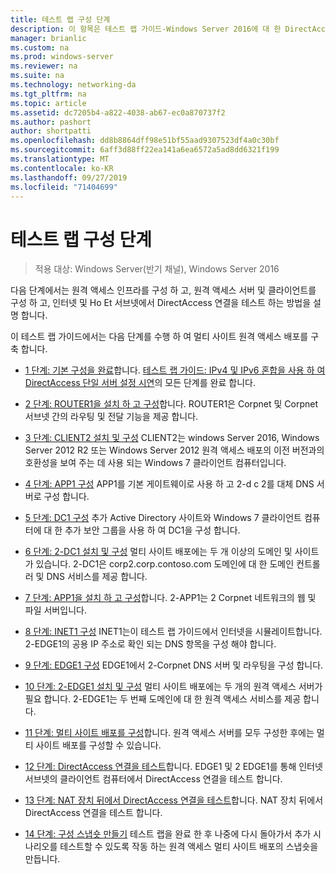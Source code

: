 ```yaml
---
title: 테스트 랩 구성 단계
description: 이 항목은 테스트 랩 가이드-Windows Server 2016에 대 한 DirectAccess 멀티 사이트 배포 시연의 일부입니다.
manager: brianlic
ms.custom: na
ms.prod: windows-server
ms.reviewer: na
ms.suite: na
ms.technology: networking-da
ms.tgt_pltfrm: na
ms.topic: article
ms.assetid: dc7205b4-a822-4038-ab67-ec0a870737f2
ms.author: pashort
author: shortpatti
ms.openlocfilehash: dd8b8864dff98e51bf55aad9307523df4a0c30bf
ms.sourcegitcommit: 6aff3d88ff22ea141a6ea6572a5ad8dd6321f199
ms.translationtype: MT
ms.contentlocale: ko-KR
ms.lasthandoff: 09/27/2019
ms.locfileid: "71404699"
---
```

# <a name="steps-for-configuring-the-test-lab"></a>테스트 랩 구성 단계

>적용 대상: Windows Server(반기 채널), Windows Server 2016

다음 단계에서는 원격 액세스 인프라를 구성 하 고, 원격 액세스 서버 및 클라이언트를 구성 하 고, 인터넷 및 Ho Et 서브넷에서 DirectAccess 연결을 테스트 하는 방법을 설명 합니다.  
  
이 테스트 랩 가이드에서는 다음 단계를 수행 하 여 멀티 사이트 원격 액세스 배포를 구축 합니다.  
  
-   [1 단계: 기본 구성을 완료](assetId:///9eb4a9ba-9118-4ea3-8963-e643ec81c3ed)합니다. [테스트 랩 가이드: IPv4 및 IPv6 혼합을 사용 하 여 DirectAccess 단일 서버 설정 시연](https://go.microsoft.com/fwlink/p/?LinkId=237004)의 모든 단계를 완료 합니다.  
  
-   [2 단계: ROUTER1을 설치 하 고 구성](assetId:///e4b1a298-d5b0-410e-970b-c5358a9378f9)합니다. ROUTER1은 Corpnet 및 Corpnet 서브넷 간의 라우팅 및 전달 기능을 제공 합니다.  
  
-   [3 단계: CLIENT2 설치 및 구성](assetId:///6cbee1b5-f6f6-443f-8fa9-31cc5c05a0ee) CLIENT2는 windows Server 2016, Windows Server 2012 R2 또는 Windows Server 2012 원격 액세스 배포의 이전 버전과의 호환성을 보여 주는 데 사용 되는 Windows 7 클라이언트 컴퓨터입니다.  
  
-   [4 단계: APP1 구성](assetId:///a0ee655e-c01e-4bf3-a7b3-064e9614f810) APP1를 기본 게이트웨이로 사용 하 고 2-d c 2를 대체 DNS 서버로 구성 합니다.  
  
-   [5 단계: DC1 구성](assetId:///205ca795-93ce-4e53-aa6b-b44c87f0e14a) 추가 Active Directory 사이트와 Windows 7 클라이언트 컴퓨터에 대 한 추가 보안 그룹을 사용 하 여 DC1을 구성 합니다.  
  
-   [6 단계: 2-DC1 설치 및 구성](assetId:///16752f61-edbf-4ff4-9d7a-e2077b66a127) 멀티 사이트 배포에는 두 개 이상의 도메인 및 사이트가 있습니다. 2-DC1은 corp2.corp.contoso.com 도메인에 대 한 도메인 컨트롤러 및 DNS 서비스를 제공 합니다.  
  
-   [7 단계: APP1을 설치 하 고 구성](assetId:///7d04b54e-590a-4d33-9766-415789859f29)합니다. 2-APP1는 2 Corpnet 네트워크의 웹 및 파일 서버입니다.  
  
-   [8 단계: INET1 구성](assetId:///8ecc0b63-8626-4939-8d26-3d51d051d231) INET1는이 테스트 랩 가이드에서 인터넷을 시뮬레이트합니다. 2-EDGE1의 공용 IP 주소로 확인 되는 DNS 항목을 구성 해야 합니다.  
  
-   [9 단계: EDGE1 구성](assetId:///562744dc-30f6-42fa-bd5f-60a013b2179e) EDGE1에서 2-Corpnet DNS 서버 및 라우팅을 구성 합니다.  
  
-   [10 단계: 2-EDGE1 설치 및 구성](assetId:///1938c4f3-ca96-475d-9f2e-6bea3b7a4130) 멀티 사이트 배포에는 두 개의 원격 액세스 서버가 필요 합니다. 2-EDGE1는 두 번째 도메인에 대 한 원격 액세스 서비스를 제공 합니다.  
  
-   [11 단계: 멀티 사이트 배포를 구성](assetId:///537e4b68-043f-49c9-94d8-15ce8c4b18e2)합니다. 원격 액세스 서버를 모두 구성한 후에는 멀티 사이트 배포를 구성할 수 있습니다.  
  
-   [12 단계: DirectAccess 연결을 테스트](assetId:///aa293b5d-4b6f-4004-95f3-0ab54804b15c)합니다. EDGE1 및 2 EDGE1를 통해 인터넷 서브넷의 클라이언트 컴퓨터에서 DirectAccess 연결을 테스트 합니다.  
  
-   [13 단계: NAT 장치 뒤에서 DirectAccess 연결을 테스트](assetId:///41f8195b-00a1-4991-9db8-3703514dbe0c)합니다. NAT 장치 뒤에서 DirectAccess 연결을 테스트 합니다.  
  
-   [14 단계: 구성 스냅숏 만들기](assetId:///7b56d5c9-c334-463e-9e29-d652ca110d84) 테스트 랩을 완료 한 후 나중에 다시 돌아가서 추가 시나리오를 테스트할 수 있도록 작동 하는 원격 액세스 멀티 사이트 배포의 스냅숏을 만듭니다.  
  


